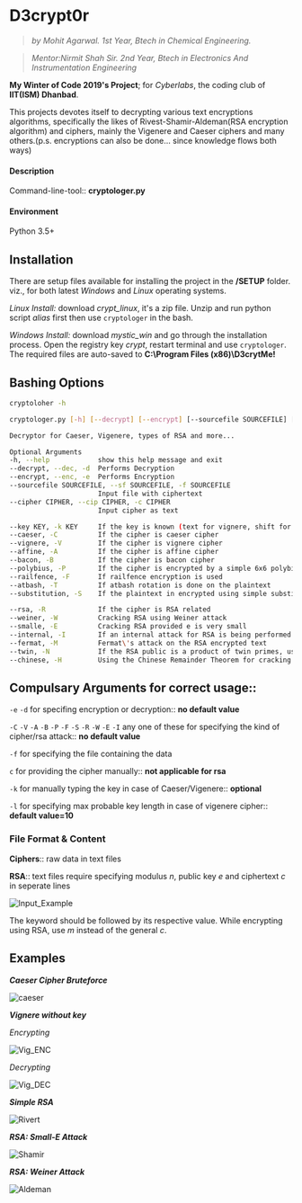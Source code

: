# D3crypt0r

>*by Mohit Agarwal. 1st Year, Btech in Chemical Engineering.*

>*Mentor:Nirmit Shah Sir. 2nd Year, Btech in Electronics And Instrumentation Engineering*

**My Winter of Code 2019's Project**; for *Cyberlabs*, the coding club of **IIT(ISM) Dhanbad**.

This projects devotes itself to decrypting various text encryptions algorithms, specifically the likes of Rivest-Shamir-Aldeman(RSA encryption algorithm) and ciphers, mainly the Vigenere and Caeser ciphers and many others.(p.s. encryptions can also be done... since knowledge flows both ways)

#### Description

Command-line-tool:: **cryptologer.py**

#### Environment

Python 3.5+

## Installation

There are setup files available for installing the project in the **/SETUP** folder. viz., for both latest *Windows* and *Linux* operating systems.

*Linux Install:* download *crypt_linux*, it's a zip file. Unzip and run python script *alias* first then use `cryptologer` in the bash.

*Windows Install:* download *mystic_win* and go through the installation process. Open the registry key *crypt*, restart terminal and use `cryptologer`.
The required files are auto-saved to  **C:\Program Files (x86)\D3crytMe!**

## Bashing Options
``` bash
cryptoloher -h

cryptologer.py [-h] [--decrypt] [--encrypt] [--sourcefile SOURCEFILE] [--cipher CIPHER] [--key KEY] [--caeser] [--vignere] [--affine] [--bacon] [--polybius] [--railfence] [--atbash] [--substitution] [--rsa] [--weiner] [--smalle] [--internal] [--fermat] [--twin] [--chinese]

Decryptor for Caeser, Vigenere, types of RSA and more...

Optional Arguments
-h, --help            show this help message and exit
--decrypt, --dec, -d  Performs Decryption
--encrypt, --enc, -e  Performs Encryption
--sourcefile SOURCEFILE, --sf SOURCEFILE, -f SOURCEFILE
                      Input file with ciphertext
--cipher CIPHER, --cip CIPHER, -c CIPHER
                      Input cipher as text

--key KEY, -k KEY     If the key is known (text for vignere, shift for caeser)
--caeser, -C          If the cipher is caeser cipher
--vignere, -V         If the cipher is vignere cipher
--affine, -A          If the cipher is affine cipher
--bacon, -B           If the cipher is bacon cipher
--polybius, -P        If the cipher is encrypted by a simple 6x6 polybius square
--railfence, -F       If railfence encryption is used
--atbash, -T          If atbash rotation is done on the plaintext
--substitution, -S    If the plaintext in encrypted using simple substitution cipher

--rsa, -R             If the cipher is RSA related
--weiner, -W          Cracking RSA using Weiner attack
--smalle, -E          Cracking RSA provided e is very small
--internal, -I        If an internal attack for RSA is being performed
--fermat, -M          Fermat\'s attack on the RSA encrypted text
--twin, -N            If the RSA public is a product of twin primes, use this
--chinese, -H         Using the Chinese Remainder Theorem for cracking RSA from e packets having the same n
```                      

## Compulsary Arguments for correct usage:: 
`-e` `-d` for specifing encryption or decryption:: **no default value**

`-C` `-V` `-A` `-B` `-P` `-F` `-S` `-R` `-W` `-E` `-I` any one of these for specifying the kind of cipher/rsa attack:: **no default value**

`-f` for specifying the file containing the data 

`c` for providing the cipher manually:: **not applicable for rsa**

`-k` for manually typing the key in case of Caeser/Vigenere:: **optional**

`-l` for specifying max probable key length in case of vigenere cipher:: **default value=10**


### File Format & Content 

**Ciphers**:: raw data in text files

**RSA**:: text files require specifying modulus *n*, public key _e_ and ciphertext _c_ in seperate lines

![Input_Example](https://raw.githubusercontent.com/Masrt200/WoC2k19/master/path/to/Snips/file.png)

The keyword should be followed by its respective value. While encrypting using RSA, use *m* instead of the general *c*.

## Examples

***Caeser Cipher Bruteforce***

![caeser](https://raw.githubusercontent.com/Masrt200/WoC2k19/master/path/to/Snips/Caeser.jpg)

***Vignere without key***

*Encrypting*

![Vig_ENC](https://raw.githubusercontent.com/Masrt200/WoC2k19/master/path/to/Snips/Vig_enc.png)

*Decrypting*

![Vig_DEC](https://raw.githubusercontent.com/Masrt200/WoC2k19/master/path/to/Snips/Vig_dec.png)

***Simple RSA***

![Rivert](https://raw.githubusercontent.com/Masrt200/WoC2k19/master/path/to/Snips/simple_rsa.png)

***RSA: Small-E Attack***

![Shamir](https://raw.githubusercontent.com/Masrt200/WoC2k19/master/path/to/Snips/small_e.png)

***RSA: Weiner Attack***

![Aldeman](https://raw.githubusercontent.com/Masrt200/WoC2k19/master/path/to/Snips/Weiner_long.png)





  